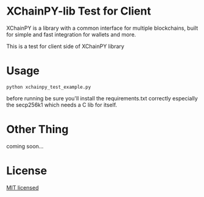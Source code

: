 # XChainPY-lib Test for Client
XChainPY is a library with a common interface for multiple blockchains, built for simple and fast integration for wallets and more.

This is a test for client side of XChainPY library

# Usage
`python xchainpy_test_example.py`

before running be sure you'll install the requirements.txt correctly especially the secp256k1 which needs a C lib for itself.

# Other Thing
coming soon...

# License
[MIT licensed](LICENSE)